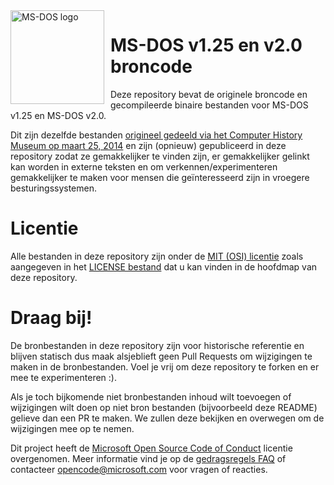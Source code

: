 <img width="150" height="150" align="left" style="float: left; margin: 0 10px 0 0;" alt="MS-DOS logo" src="https://github.com/Microsoft/MS-DOS/blob/master/msdos-logo.png">   

# MS-DOS v1.25 en v2.0 broncode
Deze repository bevat de originele broncode en gecompileerde binaire bestanden voor MS-DOS v1.25 en MS-DOS v2.0.

Dit zijn dezelfde bestanden [origineel gedeeld via het Computer History Museum op maart 25, 2014]( http://www.computerhistory.org/atchm/microsoft-ms-dos-early-source-code/) en zijn (opnieuw) gepubliceerd in deze repository zodat ze gemakkelijker te vinden zijn, er gemakkelijker gelinkt kan worden in externe teksten en om verkennen/experimenteren gemakkelijker te maken voor mensen die geïnteresseerd zijn in vroegere besturingssystemen.

# Licentie
Alle bestanden in deze repository zijn onder de [MIT (OSI) licentie]( https://en.wikipedia.org/wiki/MIT_License) zoals aangegeven in het [LICENSE bestand](https://github.com/Microsoft/MS-DOS/blob/master/LICENSE.md) dat u kan vinden in de hoofdmap van deze repository.

# Draag bij!
De bronbestanden in deze repository zijn voor historische referentie en blijven statisch dus maak alsjeblieft geen Pull Requests om wijzigingen te maken in de bronbestanden. Voel je vrij om deze repository te forken en er mee te experimenteren :).

Als je toch bijkomende niet bronbestanden inhoud wilt toevoegen of wijzigingen wilt doen op niet bron bestanden (bijvoorbeeld deze README) gelieve dan een PR te maken. We zullen deze bekijken en overwegen om de wijzigingen mee op te nemen.

Dit project heeft de [Microsoft Open Source Code of Conduct](https://opensource.microsoft.com/codeofconduct/) licentie overgenomen.  Meer informatie vind je op de [gedragsregels FAQ](https://opensource.microsoft.com/codeofconduct/faq/) of contacteer [opencode@microsoft.com](mailto:opencode@microsoft.com) voor vragen of reacties.
